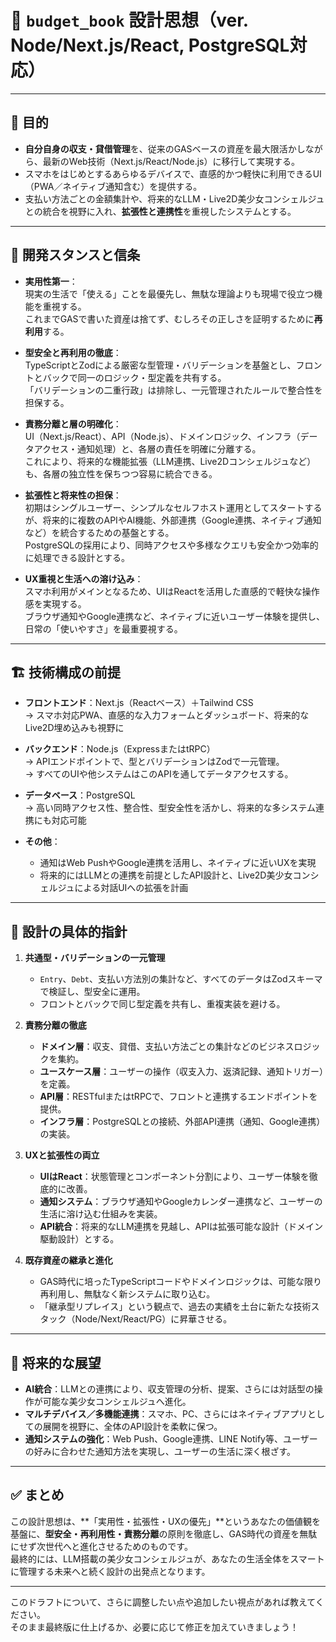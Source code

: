 # 📘 `budget_book` 設計思想（ver. Node/Next.js/React, PostgreSQL対応）

---

## 🎯 **目的**

- **自分自身の収支・貸借管理**を、従来のGASベースの資産を最大限活かしながら、最新のWeb技術（Next.js/React/Node.js）に移行して実現する。  
- スマホをはじめとするあらゆるデバイスで、直感的かつ軽快に利用できるUI（PWA／ネイティブ通知含む）を提供する。  
- 支払い方法ごとの金額集計や、将来的なLLM・Live2D美少女コンシェルジュとの統合を視野に入れ、**拡張性と連携性**を重視したシステムとする。

---

## 🧠 **開発スタンスと信条**

- **実用性第一**：  
  現実の生活で「使える」ことを最優先し、無駄な理論よりも現場で役立つ機能を重視する。  
  これまでGASで書いた資産は捨てず、むしろその正しさを証明するために**再利用**する。

- **型安全と再利用の徹底**：  
  TypeScriptとZodによる厳密な型管理・バリデーションを基盤とし、フロントとバックで同一のロジック・型定義を共有する。  
  「バリデーションの二重行政」は排除し、一元管理されたルールで整合性を担保する。

- **責務分離と層の明確化**：  
  UI（Next.js/React）、API（Node.js）、ドメインロジック、インフラ（データアクセス・通知処理）と、各層の責任を明確に分離する。  
  これにより、将来的な機能拡張（LLM連携、Live2Dコンシェルジュなど）も、各層の独立性を保ちつつ容易に統合できる。

- **拡張性と将来性の担保**：  
  初期はシングルユーザー、シンプルなセルフホスト運用としてスタートするが、将来的に複数のAPIやAI機能、外部連携（Google連携、ネイティブ通知など）を統合するための基盤とする。  
  PostgreSQLの採用により、同時アクセスや多様なクエリも安全かつ効率的に処理できる設計とする。

- **UX重視と生活への溶け込み**：  
  スマホ利用がメインとなるため、UIはReactを活用した直感的で軽快な操作感を実現する。  
  ブラウザ通知やGoogle連携など、ネイティブに近いユーザー体験を提供し、日常の「使いやすさ」を最重要視する。

---

## 🏗️ **技術構成の前提**

- **フロントエンド**：Next.js（Reactベース）＋Tailwind CSS  
  → スマホ対応PWA、直感的な入力フォームとダッシュボード、将来的なLive2D埋め込みも視野に

- **バックエンド**：Node.js（ExpressまたはtRPC）  
  → APIエンドポイントで、型とバリデーションはZodで一元管理。  
  → すべてのUIや他システムはこのAPIを通してデータアクセスする。

- **データベース**：PostgreSQL  
  → 高い同時アクセス性、整合性、型安全性を活かし、将来的な多システム連携にも対応可能

- **その他**：  
  - 通知はWeb PushやGoogle連携を活用し、ネイティブに近いUXを実現  
  - 将来的にはLLMとの連携を前提としたAPI設計と、Live2D美少女コンシェルジュによる対話UIへの拡張を計画

---

## 🔧 **設計の具体的指針**

1. **共通型・バリデーションの一元管理**  
   - `Entry`、`Debt`、支払い方法別の集計など、すべてのデータはZodスキーマで検証し、型安全に運用。  
   - フロントとバックで同じ型定義を共有し、重複実装を避ける。

2. **責務分離の徹底**  
   - **ドメイン層**：収支、貸借、支払い方法ごとの集計などのビジネスロジックを集約。  
   - **ユースケース層**：ユーザーの操作（収支入力、返済記録、通知トリガー）を定義。  
   - **API層**：RESTfulまたはtRPCで、フロントと連携するエンドポイントを提供。  
   - **インフラ層**：PostgreSQLとの接続、外部API連携（通知、Google連携）の実装。

3. **UXと拡張性の両立**  
   - **UIはReact**：状態管理とコンポーネント分割により、ユーザー体験を徹底的に改善。  
   - **通知システム**：ブラウザ通知やGoogleカレンダー連携など、ユーザーの生活に溶け込む仕組みを実装。  
   - **API統合**：将来的なLLM連携を見越し、APIは拡張可能な設計（ドメイン駆動設計）とする。

4. **既存資産の継承と進化**  
   - GAS時代に培ったTypeScriptコードやドメインロジックは、可能な限り再利用し、無駄なく新システムに取り込む。  
   - 「継承型リプレイス」という観点で、過去の実績を土台に新たな技術スタック（Node/Next/React/PG）に昇華させる。

---

## 🌌 **将来的な展望**

- **AI統合**：LLMとの連携により、収支管理の分析、提案、さらには対話型の操作が可能な美少女コンシェルジュへ進化。  
- **マルチデバイス／多機能連携**：スマホ、PC、さらにはネイティブアプリとしての展開を視野に、全体のAPI設計を柔軟に保つ。  
- **通知システムの強化**：Web Push、Google連携、LINE Notify等、ユーザーの好みに合わせた通知方法を実現し、ユーザーの生活に深く根ざす。

---

## ✅ **まとめ**

この設計思想は、**「実用性・拡張性・UXの優先」**というあなたの価値観を基盤に、**型安全・再利用性・責務分離**の原則を徹底し、GAS時代の資産を無駄にせず次世代へと進化させるためのものです。  
最終的には、LLM搭載の美少女コンシェルジュが、あなたの生活全体をスマートに管理する未来へと続く設計の出発点となります。

---

このドラフトについて、さらに調整したい点や追加したい視点があれば教えてください。  
そのまま最終版に仕上げるか、必要に応じて修正を加えていきましょう！
